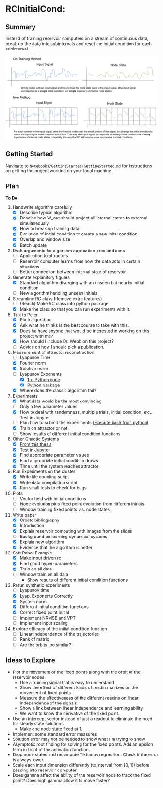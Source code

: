 # RCInitialCond:

## Summary

Instead of training reservoir computers on a stream of continuous data, break up the data into subintervals and reset the initial condition for each subinterval.

![Algorithm Example](Latex/Images/algoexample.png)

## Getting Started

Navigate to `Notebooks/GettingStarted/GettingStarted.md` for instructions on getting the project working on your local machine.

## Plan

**To Do**

1. Handwrite algorithm carefully
    - [x] Describe typical algorithm
    - [x] Descibe how W_out should project all internal states to external simulaneously
    - [x] How to break up training data
    - [x] Evolution of initial condition to create a new inital condition
    - [x] Overlap and window size
    - [x] Batch update

2. Draft arguments for algorithm application pros and cons
    - [ ] Application to attractors
    - [ ] Reservoir computer learns from how the data acts in certain situations
    - [ ] Better connection between internal state of reservoir

3. Generate explanitory figures
    - [x] Standard algorithm diverging with an unseen but nearby initial condition
    - [ ] New algorithm handling unseen initials

4. Streamline RC class (Remove extra features)
    - [ ] (Reach) Make RC class into python package
    - [x] Make the class so that you can run experiments with it.

5. Talk to Peter.
    - [x] Pitch algorithm.
    - [x] Ask what he thinks is the best course to take with this.
    - [x] Does he have anyone that would be interested in working on this project with me?
    - [x] How should I include Dr. Webb on this project?
    - [ ] Advice on how I should pick a publication.

6. Measurement of attractor reconstruction
    - [ ] Lyapunov Time
    - [x] Fourier norm
    - [x] Solution norm
    - [ ] Lyapunov Exponents
         - [x] [1-d Python code](http://systems-sciences.uni-graz.at/etextbook/sw2/lyapunov.html)
         - [x] [Python package](https://pypi.org/project/nolds/)
    - [x] Where does the classic algorithm fail?

8. Experiments
    - [x] What data would be the most convincing
    - [ ] Only a few parameter values
    - [x] How to deal with randomness, multiple trials, initial condition, etc.. Test in Jupyter.
    - [ ] Plan how to submit the experiments [(Execute bash from python)](https://stackoverflow.com/questions/13745648/running-bash-script-from-within-python)
    - [x] Train on attractor or not
    - [ ] Show results of different initial condition functions

7. Other Chaotic Systems
    - [x] [From this thesis](https://publishup.uni-potsdam.de/opus4-ubp/frontdoor/deliver/index/docId/4819/file/dietrich_diplom.pdf)
    - [x] Test in Jupyter
    - [x] Find appropriate parameter values
    - [x] Find appropriate initial condition draws
    - [x] Time until the system reaches attractor

9. Run Experiments on the cluster
    - [x] Write file counting script
    - [x] Write data compilation script
    - [x] Run small tests to check for bugs

10. Plots
    - [ ] Vector field with initial conditions
    - [ ] Node evolution plus fixed point evolution from different initials
    - [ ] Window training fixed points v.s. node states

11. Write paper
    - [x] Create bibliography
    - [x] Introduction
    - [x] Explain reservoir computing with images from the slides
    - [ ] Background on learning dynamical systems
    - [x] Explain new algorithm
    - [x] Evidence that the algorithm is better
    
12. Soft Robot Example
    - [x] Make input driven rc
    - [x] Find good hyper-parameters
    - [x] Train on all data
    - [ ] Window train on all data
         - Show results of different initial condition functions
        
13. Rerun synthetic experiments
    - [ ] Lyapunov time
    - [x] Lyap. Exponents Correctly
    - [x] System norm
    - [x] Different initial condition functions
    - [x] Correct fixed point initial
    - [ ] Implement NRMSE and VPT
    - [ ] Implement input scaling

14. Explore efficacy of the initial condition function
    - [ ] Linear independence of the trajectories
    - [ ] Rank of matrix
    - [ ] Are the orbits too similar?

## Ideas to Explore
* Plot the movement of the fixed points along with the orbit of the reservoir nodes
    - Use a training signal that is easy to understand
    - Show the effect of different kinds of readin matrixes on the movement of fixed points
    - Measure the effectiveness of the different readins on linear independence of the signals
    - Show a link between linear independence and learning ability
    - We want to know the derivative of the fixed point.
* Use an intercept vector instead of just a readout to eliminate the need for steady state solutions
    - Make one node state fixed at 1.
* Implement some standard error measures
* Solution error may not be needed to show what I'm trying to show
* Asymptotic root finding for solving for the fixed points. Add an epsilon term in front of the activation function.
* Drop node states and recompute Tikhanov regression. Check if the error is always lower.
* Scale each input dimension differently (to interval from [0, 1]) before passing into reservoir computer.
* Does gamma affect the ability of the reservoir node to track the fixed point? Does high gamma allow it to move faster?
